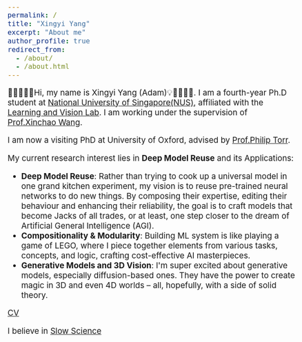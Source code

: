```yaml
---
permalink: /
title: "Xingyi Yang"
excerpt: "About me"
author_profile: true
redirect_from: 
  - /about/
  - /about.html
---
```


<style type="text/css">
  body{
  font-size: 14pt;
}
</style>

 🚀👨‍💻🥁💡Hi, my name is Xingyi Yang (Adam)💡🥁👨‍💻🚀. I am a fourth-year Ph.D student at [National University of Singapore(NUS)](https://www.nus.edu.sg/), affiliated with the [Learning and Vision Lab](http://www.lv-nus.org). I am working under the supervision of [Prof.Xinchao Wang](https://www.eng.nus.edu.sg/ece/staff/wang-xinchao/). 

 I am now a visiting PhD at University of Oxford, advised by [Prof.Philip Torr](https://www.robots.ox.ac.uk/~phst/).
 
My current research interest lies in **Deep Model Reuse** and its Applications:
- **Deep Model Reuse**: Rather than trying to cook up a universal model in one grand kitchen experiment, my vision is to reuse pre-trained neural networks to do new things. By composing their expertise, editing their behaviour and enhancing their reliability, the goal is to craft models that become Jacks of all trades, or at least, one step closer to the dream of Artificial General Intelligence (AGI).
- **Compositionality & Modularity**: Building ML system is like playing a game of LEGO, where I piece together elements from various tasks, concepts, and logic, crafting cost-effective AI masterpieces.
- **Generative Models and 3D Vision**:  I'm super excited about generative models, especially diffusion-based ones. They have the power to create magic in 3D and even 4D worlds – all, hopefully, with a side of solid theory. 

<!-- My work centers on generative models (especially diffusion-based), representation learning, trustworthy learning (emphasizing interpretability and robustness), and graph learning. -->
<!-- - Efficiency, that empowers the AI learn with minimum computation and data requirement.  -->
<!-- - Data Efficency. Focus on self-supervised & semi-supervised & weak-supervised learning or learning with synthesized data. -->

[CV](http://adamdad.github.io/files/Resume_Xingyi_Yang_20241026.pdf)

I believe in [Slow Science](http://slow-science.org/)

